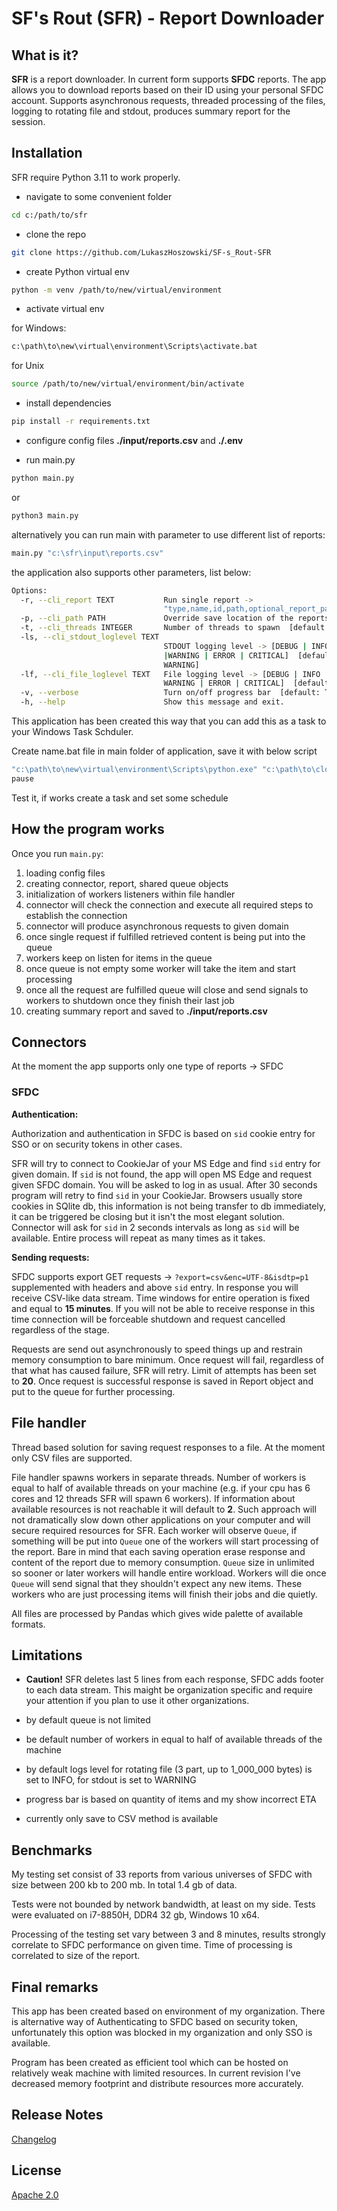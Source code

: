 # SF's Rout (SFR) - Report Downloader

## What is it?

**SFR** is a report downloader. In current form supports **SFDC** reports. The app allows you to download reports based on their ID using your personal SFDC account. Supports asynchronous requests, threaded processing of the files, logging to rotating file and stdout, produces summary report for the session. 

## Installation

SFR require Python 3.11 to work properly.

- navigate to some convenient folder

```sh
cd c:/path/to/sfr
```

- clone the repo

```sh
git clone https://github.com/LukaszHoszowski/SF-s_Rout-SFR
```
- create Python virtual env

```sh
python -m venv /path/to/new/virtual/environment
```

- activate virtual env

for Windows:
```sh
c:\path\to\new\virtual\environment\Scripts\activate.bat
```

for Unix
```sh
source /path/to/new/virtual/environment/bin/activate
```

- install dependencies

```sh
pip install -r requirements.txt
```

- configure config files **./input/reports.csv** and **./.env**

- run main.py

```sh
python main.py
```

or 

```sh
python3 main.py
```

alternatively you can run main with parameter to use different list of reports:

```sh
main.py "c:\sfr\input\reports.csv"
```

the application also supports other parameters, list below:

```sh
Options:
  -r, --cli_report TEXT           Run single report ->
                                  "type,name,id,path,optional_report_params"
  -p, --cli_path PATH             Override save location of the reports
  -t, --cli_threads INTEGER       Number of threads to spawn  [default: 0]
  -ls, --cli_stdout_loglevel TEXT
                                  STDOUT logging level -> [DEBUG | INFO | WARN
                                  |WARNING | ERROR | CRITICAL]  [default:
                                  WARNING]
  -lf, --cli_file_loglevel TEXT   File logging level -> [DEBUG | INFO | WARN|
                                  WARNING | ERROR | CRITICAL]  [default: INFO]
  -v, --verbose                   Turn on/off progress bar  [default: True]
  -h, --help                      Show this message and exit.
```

This application has been created this way that you can add this as a task to your Windows Task Schduler.

Create name.bat file in main folder of application, save it with below script

```sh
"c:\path\to\new\virtual\environment\Scripts\python.exe" "c:\path\to\clonned\repo\main.py" "c:\path\to\input\reports.csv"
pause
```

Test it, if works create a task and set some schedule

## How the program works

Once you run `main.py`:

1) loading config files
2) creating connector, report, shared queue objects
3) initialization of workers listeners within file handler
4) connector will check the connection and execute all required steps to establish the connection
5) connector will produce asynchronous requests to given domain
6) once single request if fulfilled retrieved content is being put into the queue
7) workers keep on listen for items in the queue
8) once queue is not empty some worker will take the item and start processing
9) once all the request are fulfilled queue will close and send signals to workers to shutdown once they finish their last job
10) creating summary report and saved to **./input/reports.csv**

## Connectors

At the moment the app supports only one type of reports -> SFDC

### SFDC

**Authentication:**

Authorization and authentication in SFDC is based on `sid` cookie entry for SSO or on security tokens in other cases. 

SFR will try to connect to CookieJar of your MS Edge and find `sid` entry for given domain. If `sid` is not found, the app will open MS Edge and request given SFDC domain. You will be asked to log in as usual. After 30 seconds program will retry to find `sid` in your CookieJar. Browsers usually store cookies in SQlite db, this information is not being transfer to db immediately, it can be triggered be closing but it isn't the most elegant solution. Connector will ask for `sid` in 2 seconds intervals as long as `sid` will be available. Entire process will repeat as many times as it takes.

**Sending requests:**

SFDC supports export GET requests -> `?export=csv&enc=UTF-8&isdtp=p1` supplemented with headers and above `sid` entry. In response you will receive CSV-like data stream. Time windows for entire operation is fixed and equal to **15 minutes**. If you will not be able to receive response in this time connection will be forceable shutdown and request cancelled regardless of the stage.

Requests are send out asynchronously to speed things up and restrain memory consumption to bare minimum. Once request will fail, regardless of that what has caused failure, SFR will retry. Limit of attempts has been set to **20**. Once request is successful response  is saved in Report object and put to the queue for further processing.

## File handler

Thread based solution for saving request responses to a file. At the moment only CSV files are supported.

File handler spawns workers in separate threads. Number of workers is equal to half of available threads on your machine (e.g. if your cpu has 6 cores and 12 threads SFR will spawn 6 workers). If information about available resources is not reachable it will default to **2**. Such approach will not dramatically slow down other applications on your computer and will secure required resources for SFR. Each worker will observe `Queue`, if something will be put into `Queue` one of the workers will start processing of the report. Bare in mind that each saving operation erase response and content of the report due to memory consumption. `Queue` size in unlimited so sooner or later workers will handle entire workload. Workers will die once `Queue` will send signal that they shouldn't expect any new items. These workers who are just processing items will finish their jobs and die quietly.

All files are processed by Pandas which gives wide palette of available formats.

## Limitations

- **Caution!** SFR deletes last 5 lines from each response, SFDC adds footer to each data stream. This maight be organization specific and require your attention if you plan to use it other organizations.

- by default queue is not limited

- be default number of workers in equal to half of available threads of the machine

- by default logs level for rotating file (3 part, up to 1_000_000 bytes) is set to INFO, for stdout is set to WARNING

- progress bar is based on quantity of items and my show incorrect ETA

- currently only save to CSV method is available

## Benchmarks

My testing set consist of 33 reports from various universes of SFDC with size between 200 kb to 200 mb. In total 1.4 gb of data.

Tests were not bounded by network bandwidth, at least on my side. Tests were evaluated on i7-8850H, DDR4 32 gb, Windows 10 x64.

Processing of the testing set vary between 3 and 8 minutes, results strongly correlate to SFDC performance on given time. Time of processing is correlated to size of the report.

## Final remarks

This app has been created based on environment of my organization. There is alternative way of Authenticating to SFDC based on security token, unfortunately this option was blocked in my organization and only SSO is available. 

Program has been created as efficient tool which can be hosted on relatively weak machine with limited resources. In current revision I've decreased memory footprint and distribute resources more accurately.

## Release Notes

[Changelog](CHANGELOG.md)

## License

[Apache 2.0](LICENSE.md)
